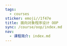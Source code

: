 ```yaml
---
tags:
  - courses
sticker: emoji//1f47e
title: 面向对象程序设计 OOP
sync: /course/oop/index.md
nav:
  - 课程简介: index.md
---
```

